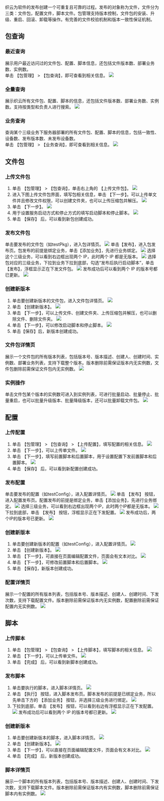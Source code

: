 织云为软件的发布创建一个可重复且可靠的过程。发布的对象称为文件，文件分为三类：文件包，配置文件，脚本文件。包管理支持版本控制，文件包的安装、升级、重启、回滚、卸载等操作。有完善的文件校验机制和版本一致性保证机制。
## 包查询 ##
### 最近查询 ###
展示用户最近访问过的文件包、配置、脚本信息，还包括文件版本数、部署业务数、实例数。  
单击 【包管理】 > 【包查询】，即可查看到相关信息。
![](http://imgcache.tcecqpoc.fsphere.cn/image/mc.qcloudimg.com/static/img/dc9378bb3f82e5e619017648fb2d6fa6/image.png)
### 全量查询 ###
展示织云所有文件包、配置、脚本的信息，还包括文件版本数、部署业务数、实例数。支持按类型和负责人进行搜索。
![](http://imgcache.tcecqpoc.fsphere.cn/image/mc.qcloudimg.com/static/img/a2ceda9d164f5b386326b49246412550/image.png)
### 业务查询 ###
查询某个三级业务下服务器部署的所有文件包、配置、脚本的信息，包括一致性、设备数、发布版本数、未发布设备数。  
单击 【包管理】 > 【业务查询】，即可查看到相关信息。
![](http://imgcache.tcecqpoc.fsphere.cn/image/mc.qcloudimg.com/static/img/2d014698c85d99f168aff9559db5dac9/image.png)
## 文件包 ##
### 上传文件包 ###
1. 单击 【包管理】 > 【包查询】，单击右上角的 【上传文件包】。
![](http://imgcache.tcecqpoc.fsphere.cn/image/mc.qcloudimg.com/static/img/dc9378bb3f82e5e619017648fb2d6fa6/image.png)
2. 进入下图上传文件包界面，填写包相关信息，单击 【下一步】。可以上传单文件并且修改文件权限，可以创建文件夹，也可以上传压缩包并解压。
![](http://imgcache.tcecqpoc.fsphere.cn/image/mc.qcloudimg.com/static/img/c63ec738856a49c2e2d64a6af9878cb7/image.png)
3. 单击 【下一步】。
![](http://imgcache.tcecqpoc.fsphere.cn/image/mc.qcloudimg.com/static/img/089929ddddcbb3d7722fde02078c384e/image.png)
4. 用于设置服务启动方式和停止方式的填写启动脚本和停止脚本。
![](http://imgcache.tcecqpoc.fsphere.cn/image/mc.qcloudimg.com/static/img/713933ba5ed23166ec1fdfa1f9482ef2/image.png)
5. 单击 【保存】 后，可以看到新包创建成功。

### 发布文件包 ###
单击要发布的文件包（如testPkg），进入包详情页。
![](http://imgcache.tcecqpoc.fsphere.cn/image/mc.qcloudimg.com/static/img/140cfd0e5a18c0890f3655a169bbacc6/image.png)
单击【发布】，进入包发布页。包发布的前提是绑定业务，单击【添加业务】，先进行业务绑定。
![](http://imgcache.tcecqpoc.fsphere.cn/image/mc.qcloudimg.com/static/img/fba9926fd9619e969b92c16d331e3970/image.png)
选择这个三级业务，可以看到右边框出现两个 IP，此时两个 IP 都是无版本。
![](http://imgcache.tcecqpoc.fsphere.cn/image/mc.qcloudimg.com/static/img/dd91189404c860caf3fef4ca0814bc76/image.png)
选择包对应的三级业务，下拉到业务下拉到底部，勾选“发布后执行启动脚本”，单击【发布】，浮框显示正在下发文件包。
![](http://imgcache.tcecqpoc.fsphere.cn/image/mc.qcloudimg.com/static/img/21eea5bdbcd54fb27a6fcb7bac0433d8/image.png)
发布成功后可以看到两个 IP 的版本号都已更新。
![](http://imgcache.tcecqpoc.fsphere.cn/image/mc.qcloudimg.com/static/img/713933ba5ed23166ec1fdfa1f9482ef2/image.png)

### 创建新版本 ###
1. 单击要创建新版本的文件包，进入文件包详情页。
![](http://imgcache.tcecqpoc.fsphere.cn/image/mc.qcloudimg.com/static/img/140cfd0e5a18c0890f3655a169bbacc6/image.png)
2. 单击 【创建新版本】。
![](http://imgcache.tcecqpoc.fsphere.cn/image/mc.qcloudimg.com/static/img/805d884c268a293d51e59163bab7f455/image.png)
3. 单击 【下一步】，可以上传文件、创建文件夹、上传压缩包并解压，也可以删除文件、删除文件夹。
![](http://imgcache.tcecqpoc.fsphere.cn/image/mc.qcloudimg.com/static/img/41b299d4329c0580a869fbb26df99036/image.png)
4. 单击 【下一步】，可以修改启动脚本和停止脚本。
![](http://imgcache.tcecqpoc.fsphere.cn/image/mc.qcloudimg.com/static/img/d7e44b3abbef081401e7cc33dbf03154/image.png)
5. 单击【保存】后，新版本创建成功。

### 文件包详情页 ###
展示一个文件包的所有版本列表，包括版本号、版本描述、创建人、创建时间、实例数、部署业务列表，支持下载整个版本。版本删除前需保证版本内无实例数，文件包删除前需保证文件包内无实例数。
![](http://imgcache.tcecqpoc.fsphere.cn/image/mc.qcloudimg.com/static/img/e016b8e0baaeae017fcdf95a86829ef7/image.png)
### 实例操作 ###
单击文件包某个版本的实例数可进入到实例列表，可进行批量启动、批量停止、批量重启，也可以批量升级版本、批量降级版本，还可以批量卸载文件包。
![](http://imgcache.tcecqpoc.fsphere.cn/image/mc.qcloudimg.com/static/img/0b069a14e8320b2e352b36a65af85e90/image.png)
## 配置 ##
### 上传配置 ###
1. 单击 【包管理】 > 【包查询】 > 【上传配置】，填写配置的相关信息。
![](http://imgcache.tcecqpoc.fsphere.cn/image/mc.qcloudimg.com/static/img/fa3fb3d022d8f300df655f718f4f0e56/image.png)
2. 单击 【下一步】，可以上传单文件。
![](http://imgcache.tcecqpoc.fsphere.cn/image/mc.qcloudimg.com/static/img/7bbae5522392576be17025317c0072bc/image.png)
3. 单击 【下一步】，填写前置脚本和后置脚本，用于设置配置下发前置脚本和后置脚本。
![](http://imgcache.tcecqpoc.fsphere.cn/image/mc.qcloudimg.com/static/img/a715f79eb03ecda2485efdcc366f6c47/image.png)
4. 单击 【保存】 后，可以看到新配置创建成功。

### 发布配置 ###
单击要发布的配置（如testConfig），进入配置详情页。
![](http://imgcache.tcecqpoc.fsphere.cn/image/mc.qcloudimg.com/static/img/fccbfd5079d83ba63dd3419937dea700/image.png)
单击 【发布】 按钮，进入配置发布页。配置发布的前提是绑定业务，单击【添加业务】，先进行业务绑定。
![](http://imgcache.tcecqpoc.fsphere.cn/image/mc.qcloudimg.com/static/img/fba9926fd9619e969b92c16d331e3970/image.png)
选择三级业务，可以看到右边框出现两个IP，此时两个IP都是无版本。
![](http://imgcache.tcecqpoc.fsphere.cn/image/mc.qcloudimg.com/static/img/dd91189404c860caf3fef4ca0814bc76/image.png)
下拉到底部，单击 【发布】 按钮，浮框显示正在下发配置。
![](http://imgcache.tcecqpoc.fsphere.cn/image/mc.qcloudimg.com/static/img/d2cee1f067abf06fdfd7494fc28c1fc0/image.png)
发布成功后，两个IP的版本号已更新。
![](http://imgcache.tcecqpoc.fsphere.cn/image/mc.qcloudimg.com/static/img/5d645fa97f5ef3da8139e7a28b375dea/image.png)
### 创建新版本 ###
1. 单击要创建新版本的配置（如testConfig），进入配置详情页。
![](http://imgcache.tcecqpoc.fsphere.cn/image/mc.qcloudimg.com/static/img/41139a7ba7534469d733ecafb3331349/image.png)
2. 单击 【创建新版本】。
![](http://imgcache.tcecqpoc.fsphere.cn/image/mc.qcloudimg.com/static/img/903d666d7eee59c6639e0f706e9cbe9f/image.png)
3. 单击 【下一步】，可直接在页面编辑配置文件，页面会有文本对比。
![](http://imgcache.tcecqpoc.fsphere.cn/image/mc.qcloudimg.com/static/img/e2f234e4fbb16200c1045a9ae706220d/image.png)
4. 单击 【下一步】，可修改前置脚本和后置脚本。
![](http://imgcache.tcecqpoc.fsphere.cn/image/mc.qcloudimg.com/static/img/7fbf498a70c2cd78ce80a6ed7d91c316/image.png)
5. 单击 【保存】，新版本创建成功。

### 配置详情页 ###
展示一个配置的所有版本列表，包括版本号、版本描述、创建人、创建时间、下发次数，支持下载配置文件。版本删除前需保证版本内无实例数，配置删除前需保证配置内无实例数。
![](http://imgcache.tcecqpoc.fsphere.cn/image/mc.qcloudimg.com/static/img/fccbfd5079d83ba63dd3419937dea700/image.png)
## 脚本 ##
### 上传脚本 ###
1. 单击 【包管理】 > 【包查询】 > 【上传脚本】，填写脚本的相关信息。
![](http://imgcache.tcecqpoc.fsphere.cn/image/mc.qcloudimg.com/static/img/c5f88606df02c7bffa7750ecf3cca5ec/image.png)
2. 单击 【下一步】，可以上传单文件。
![](http://imgcache.tcecqpoc.fsphere.cn/image/mc.qcloudimg.com/static/img/b3b900d77ef4780498587948a2f9deb7/image.png)
3. 单击 【完成】 后，可以看到新脚本创建成功。

### 发布脚本 ###
1. 单击要执行的脚本，进入脚本详情页。
![](http://imgcache.tcecqpoc.fsphere.cn/image/mc.qcloudimg.com/static/img/df9c9d59269f2282ae375ef22e3231c0/image.png)
2. 单击 【执行】 按钮，进入脚本发布页。脚本发布的前提是已绑定业务，所以先单击下方的 【添加业务】 按钮，并选择三级业务进行绑定。
![](http://imgcache.tcecqpoc.fsphere.cn/image/mc.qcloudimg.com/static/img/fba9926fd9619e969b92c16d331e3970/image.png)
3. 下拉到底部，单击 【发布】 按钮，可以看到右边有浮框显示正在下发配置。
![](http://imgcache.tcecqpoc.fsphere.cn/image/mc.qcloudimg.com/static/img/d8fbc36939708ba5b8fa8ab5daf609b9/image.png)
发布成功后可以看到两个 IP 的版本号都已更新。
![](http://imgcache.tcecqpoc.fsphere.cn/image/mc.qcloudimg.com/static/img/73f6e4b5b8efffa82634711899d4d988/image.png)

### 创建新版本 ###
1. 单击要创建新版本的脚本，进入脚本详情页。
![](http://imgcache.tcecqpoc.fsphere.cn/image/mc.qcloudimg.com/static/img/df9c9d59269f2282ae375ef22e3231c0/image.png)
2. 单击 【创建新版本】。
![](http://imgcache.tcecqpoc.fsphere.cn/image/mc.qcloudimg.com/static/img/91338fcc1d583143eb8da8f9c81bebfa/image.png)
3. 单击 【下一步】，可以直接在页面编辑配置文件，页面会有文本对比。
![](http://imgcache.tcecqpoc.fsphere.cn/image/mc.qcloudimg.com/static/img/dafc2ca5391b8f784c3bf88982518625/image.png)
4. 单击 【完成】 后，新版本创建成功。
### 脚本详情页 ###
展示一个脚本的所有版本列表，包括版本号、版本描述、创建人、创建时间、下发次数，支持下载脚本文件。版本删除前需保证版本内有实例数，脚本删除前需保证脚本内有实例数。
![](http://imgcache.tcecqpoc.fsphere.cn/image/mc.qcloudimg.com/static/img/bdb1481f2ec12c6204bdd16870ac301e/image.png)